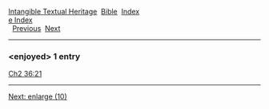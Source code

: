 [Intangible Textual Heritage](../../index)  [Bible](../index) 
[Index](index)   
[e Index](_e_)  
  [Previous](c03720)  [Next](c03722) 

------------------------------------------------------------------------

### &lt;enjoyed&gt; 1 entry

[Ch2 36:21](../kjv/ch2036.htm#021)  

------------------------------------------------------------------------

[Next: enlarge (10)](c03722)
